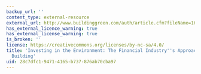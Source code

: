 ```yaml
---
backup_url: ''
content_type: external-resource
external_url: http://www.buildinggreen.com/auth/article.cfm?fileName=161101a.xml
has_external_licence_warning: true
has_external_license_warning: true
is_broken: ''
license: https://creativecommons.org/licenses/by-nc-sa/4.0/
title: 'Investing in the Environment: The Financial Industry''s Approach to Green
  Building'
uid: 28c7dfc1-9471-4165-b737-876ab70cba97
---
```

